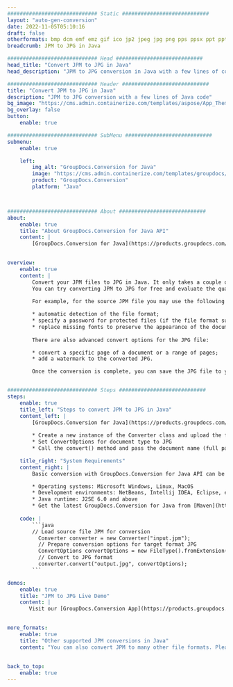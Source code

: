 ```yaml
---
############################# Static ############################
layout: "auto-gen-conversion"
date: 2022-11-05T05:10:16
draft: false
otherformats: bmp dcm emf emz gif ico jp2 jpeg jpg png pps ppsx ppt pptx psb psd svg svgz tga tif tiff webp wmf wmz
breadcrumb: JPM to JPG in Java

############################# Head ############################
head_title: "Convert JPM to JPG in Java"
head_description: "JPM to JPG conversion in Java with a few lines of code. Convert over 160 file formats using the GroupDocs document conversion API for Java"

############################# Header ############################
title: "Convert JPM to JPG in Java"
description: "JPM to JPG conversion with a few lines of Java code"
bg_image: "https://cms.admin.containerize.com/templates/aspose/App_Themes/V3/images/bg/header1.png"
bg_overlay: false
button:
    enable: true

############################# SubMenu ############################
submenu:
    enable: true

    left:
        img_alt: "GroupDocs.Conversion for Java"
        image: "https://cms.admin.containerize.com/templates/groupdocs/images/product-logos/90x90-noborder/groupdocs-conversion-java.png"
        product: "GroupDocs.Conversion"
        platform: "Java"



############################# About ############################
about:
    enable: true
    title: "About GroupDocs.Conversion for Java API"
    content: |
        [GroupDocs.Conversion for Java](https://products.groupdocs.com/conversion/java/) is an advanced file format conversion API for converting between popular image and document formats such as Microsoft Office, OpenDocument, PDF, HTML, email, CAD. and much more with just a few lines of code. The native API automatically detects the formats of the original documents and offers many options for customizing the converted documents. Along with the function of extracting information from a document, it also supports caching of the conversion results to the local disk by default. However, any type of cache storage can be supported by implementing the appropriate interfaces - Amazon S3, Dropbox, Google Drive, Windows Azure, Reddis, or any others.
    

overview:
    enable: true
    content: |
        Convert your JPM files to JPG in Java. It only takes a couple of lines of Java code on any platform of your choice, such as Windows, Linux, macOS.
        You can try converting JPM to JPG for free and evaluate the quality of the conversion results. Along with simple file conversion scripts, you can try more sophisticated options for loading the JPM source file and storing the JPG output. 
        
        For example, for the source JPM file you may use the following load options:

        * automatic detection of the file format;
        * specify a password for protected files (if the file format supports it);
        * replace missing fonts to preserve the appearance of the document.
        
        There are also advanced convert options for the JPG file:

        * convert a specific page of a document or a range of pages;
        * add a watermark to the converted JPG.

        Once the conversion is complete, you can save the JPG file to your local file path or to any third party storage such as FTP, Amazon S3, Google Drive, Dropbox etc. Please note - to convert JPM to JPG, you do not need to install any additional software, such as MS Office, Open Office, Adobe Acrobat Reader etc.


############################# Steps ############################
steps:
    enable: true
    title_left: "Steps to convert JPM to JPG in Java"
    content_left: |
        [GroupDocs.Conversion for Java](https://products.groupdocs.com/conversion/java/) allows developers to easily convert JPM file to JPG with a few lines of code.
        
        * Create a new instance of the Converter class and upload the file JPM with the full path
        * Set ConvertOptions for document type to JPG
        * Call the convert() method and pass the document name (full path) and format (JPG) as a parameter

    title_right: "System Requirements"
    content_right: |
        Basic conversion with GroupDocs.Conversion for Java API can be done with just a few lines of code. Our APIs are supported on all major platforms and operating systems. Before executing the code below, make sure you have the following prerequisites installed on your system.

        * Operating systems: Microsoft Windows, Linux, MacOS
        * Development environments: NetBeans, Intellij IDEA, Eclipse, etc.
        * Java runtime: J2SE 6.0 and above
        * Get the latest GroupDocs.Conversion for Java from [Maven](https://repository.groupdocs.com/webapp/#/artifacts/browse/tree/General/repo/com/groupdocs/groupdocs-conversion)
         
    code: |
        ```java    
        // Load source file JPM for conversion
          Converter converter = new Converter("input.jpm");
          // Prepare conversion options for target format JPG
          ConvertOptions convertOptions = new FileType().fromExtension("jpg").getConvertOptions();
          // Convert to JPG format
          converter.convert("output.jpg", convertOptions);
        ```

demos:
    enable: true
    title: "JPM to JPG Live Demo"
    content: |
       Visit our [GroupDocs.Conversion App](https://products.groupdocs.app/conversion/family) website and try JPM to JPG conversion now. The free demo has the following benefits
          

more_formats:
    enable: true
    title: "Other supported JPM conversions in Java"
    content: "You can also convert JPM to many other file formats. Please see the list below."
       
       
back_to_top:
    enable: true
---
```

